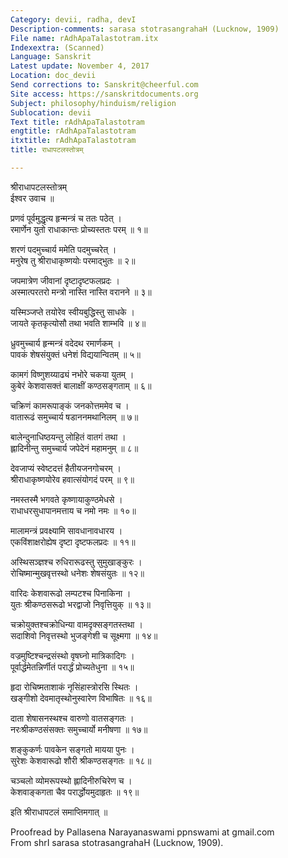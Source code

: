 ```yaml
---
Category: devii, radha, devI
Description-comments: sarasa stotrasangrahaH (Lucknow, 1909)
File name: rAdhApaTalastotram.itx
Indexextra: (Scanned)
Language: Sanskrit
Latest update: November 4, 2017
Location: doc_devii
Send corrections to: Sanskrit@cheerful.com
Site access: https://sanskritdocuments.org
Subject: philosophy/hinduism/religion
Sublocation: devii
Text title: rAdhApaTalastotram
engtitle: rAdhApaTalastotram
itxtitle: rAdhApaTalastotram
title: राधापटलस्तोत्रम्

---
```

  
 श्रीराधापटलस्तोत्रम्   
ईश्वर उवाच ॥  
  
प्रणवं पूर्वमुद्धृत्य हृन्मन्त्रं च ततः पठेत् ।  
रमार्णेन युतो राधाकान्तः प्रोच्यस्ततः परम् ॥ १॥  
  
शरणं पदमुच्चार्य ममेति पदमुच्चरेत् ।  
मनुरेष तु श्रीराधाकृष्णयोः परमाद्भुतः ॥ २॥  
  
जपमात्रेण जीवानां दृष्टादृष्टफलप्रदः ।  
अस्मात्परतरो मन्त्रो नास्ति नास्ति वरानने ॥ ३॥  
  
यस्मिञ्जप्ते तयोरेव स्वीयबुद्धिस्तु साधके ।  
जायते कृतकृत्योसौ तथा भवति शाम्भवि ॥ ४॥  
  
ध्रुवमुच्चार्य हृन्मन्त्रं वदेदथ रमार्णकम् ।  
पावकं शेषसंयुक्तं धनेशं विद्ययान्वितम् ॥ ५॥  
  
कामगं विष्णुशय्याढ्यं नभोरे चकया युतम् ।  
कुबेरं केशवासक्तं बालाक्षीं कण्ठसङ्गताम् ॥ ६॥  
  
चक्रिणं कामरूपाङ्कं जनकोत्तममेव च ।  
वातारूढं समुच्चार्य षडाननमथानिलम् ॥ ७॥  
  
बालेन्दुनाधिष्ठयन्तु लोहितं वातगं तथा ।  
ह्लादिनीन्तु समुच्चार्य जपेदेनं महामनुम् ॥ ८॥  
  
देवजाप्यं स्वेष्टदत्तं हैतीयजनगोचरम् ।  
श्रीराधाकृष्णयोरेव हवात्संयोगदं परम् ॥ ९॥  
  
नमस्तस्मै भगवते कृष्णायाकुण्ठमेधसे ।  
राधाधरसुधापानमत्ताय च नमो नमः ॥ १०॥  
  
मालामन्त्रं प्रवक्ष्यामि सावधानावधारय ।  
एकविंशाक्षरोह्येष दृष्टा दृष्टफलप्रदः ॥ ११॥  
  
अस्थिसञ्ज्ञश्च रुधिरारूढस्तु सुमुखाङ्कुरः ।  
रोचिष्मान्मुखवृत्तस्थो धनेशः शेषसंयुतः ॥ १२॥  
  
वारिदः केशवारूढो लम्पटश्च पिनाकिना ।  
युतः श्रीकण्ठसरूढो भरद्वाजो निवृत्तियुक् ॥ १३॥  
  
चक्रोयुक्तश्चक्रोधिन्या वामदृक्सङ्गतस्तथा ।  
सदाशिवो निवृत्तस्थो भुजङ्गेशी च सूक्ष्मगा ॥ १४॥  
  
वज्रमुष्टिश्चन्द्रसंस्थो वृषघ्नो मात्रिकादिगः ।  
पूर्वार्द्धमेतन्निर्णीतं परार्द्धं प्रोच्यतेधुना ॥ १५॥  
  
हृदा रोचिष्मताशाकं नृसिंहास्त्रोरसि स्थितः ।  
खङ्गीशो देवमातृस्थोनुस्वारेण विभाषितः ॥ १६॥  
  
दाता शेषासनस्थश्च वारुणो वातसङ्गतः ।  
नरःश्रीकण्ठसंसक्तः समुच्चार्यो मनीषणा ॥ १७॥  
  
शङ्कुकर्णः पावकेन सङ्गतो मायया पुनः ।  
सुरेशः केशवारूढो शौरी श्रीकण्ठसङ्गतः ॥ १८॥  
  
चञ्चलो व्योमरूपस्थो ह्लादिनीरुचिरेण च ।  
केशवाङ्कगता चैव परार्द्धोयमुदाहृतः ॥ १९॥  
  
इति श्रीराधापटलं समाप्तिमगात् ॥  
  
  
Proofread by Pallasena Narayanaswami ppnswami at gmail.com  
From shrI sarasa stotrasangrahaH (Lucknow, 1909).  
  
